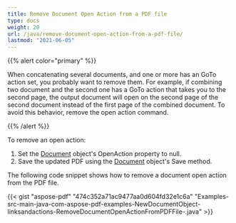 ```yaml
---
title: Remove Document Open Action from a PDF file
type: docs
weight: 20
url: /java/remove-document-open-action-from-a-pdf-file/
lastmod: "2021-06-05"
---
```


{{% alert color="primary" %}}

When concatenating several documents, and one or more has an GoTo action set, you probably want to remove them. For example, if combining two document and the second one has a GoTo action that takes you to the second page, the output document will open on the second page of the second document instead of the first page of the combined document. To avoid this behavior, remove the open action command.

{{% /alert %}}

To remove an open action:

1. Set the [Document](https://apireference.aspose.com/java/pdf/com.aspose.pdf/Document) object's OpenAction property to null.
1. Save the updated PDF using the [Document](https://apireference.aspose.com/java/pdf/com.aspose.pdf/Document) object's Save method.

The following code snippet shows how to remove a document open action from the PDF file.

{{< gist "aspose-pdf" "474c352a71ac9477aa0d604fd32e1c6a" "Examples-src-main-java-com-aspose-pdf-examples-NewDocumentObject-linksandactions-RemoveDocumentOpenActionFromPDFFile-.java" >}}
